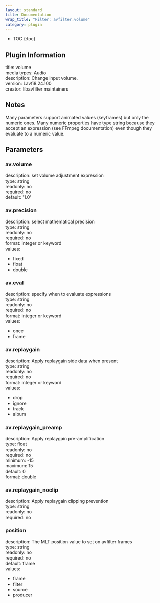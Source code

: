 ```yaml
---
layout: standard
title: Documentation
wrap_title: "Filter: avfilter.volume"
category: plugin
---
```

* TOC
{:toc}

## Plugin Information

title: volume  
media types:
Audio  
description: Change input volume.  
version: Lavfi8.24.100  
creator: libavfilter maintainers  

## Notes

Many parameters support animated values (keyframes) but only the numeric ones. Many numeric properties have type string because they accept an expression (see FFmpeg documentation) even though they evaluate to a numeric value.

## Parameters

### av.volume

  
description:
set volume adjustment expression  
type: string  
readonly: no  
required: no  
default: '1.0'  

### av.precision

  
description:
select mathematical precision  
type: string  
readonly: no  
required: no  
format: integer or keyword  
values:  

* fixed
* float
* double

### av.eval

  
description:
specify when to evaluate expressions  
type: string  
readonly: no  
required: no  
format: integer or keyword  
values:  

* once
* frame

### av.replaygain

  
description:
Apply replaygain side data when present  
type: string  
readonly: no  
required: no  
format: integer or keyword  
values:  

* drop
* ignore
* track
* album

### av.replaygain_preamp

  
description:
Apply replaygain pre-amplification  
type: float  
readonly: no  
required: no  
minimum: -15  
maximum: 15  
default: 0  
format: double  

### av.replaygain_noclip

  
description:
Apply replaygain clipping prevention  
type: string  
readonly: no  
required: no  

### position

  
description:
The MLT position value to set on avfilter frames  
type: string  
readonly: no  
required: no  
default: frame  
values:  

* frame
* filter
* source
* producer

